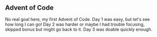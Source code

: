 ## Advent of Code
No real goal here, my first Advent of Code. Day 1 was easy, but let's see how long I can go!
Day 2 was harder or maybe I had trouble focusing, skipped bonus but might go back to it.
Day 3 was doable quickly enough.
